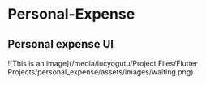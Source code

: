 # Personal-Expense

## Personal expense UI

![This is an image](/media/lucyogutu/Project Files/Flutter Projects/personal_expense/assets/images/waiting.png)